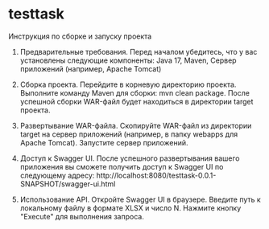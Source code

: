 # testtask
 
Инструкция по сборке и запуску проекта

1. Предварительные требования.
Перед началом убедитесь, что у вас установлены следующие компоненты: Java 17, Maven, Сервер приложений (например, Apache Tomcat)

2. Сборка проекта.
Перейдите в корневую директорию проекта.
Выполните команду Maven для сборки: mvn clean package.
После успешной сборки WAR-файл будет находиться в директории target проекта.

3. Развертывание WAR-файла.
Скопируйте WAR-файл из директории target на сервер приложений (например, в папку webapps для Apache Tomcat).
Запустите сервер приложений.

4. Доступ к Swagger UI.
После успешного развертывания вашего приложения вы сможете получить доступ к Swagger UI по следующему адресу: http://localhost:8080/testtask-0.0.1-SNAPSHOT/swagger-ui.html

5. Использование API.
Откройте Swagger UI в браузере.
Введите путь к локальному файлу в формате XLSX и число N.
Нажмите кнопку "Execute" для выполнения запроса.
